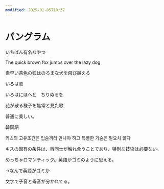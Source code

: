 ```yaml
---
modified: 2025-01-05T18:37
---
```

# パングラム

いちばん有名なやつ

The quick brown fox jumps over the lazy dog

素早い茶色の狐はのろまな犬を飛び越える

いろは歌

いろはにほへと　ちりぬるを

花が散る様子を無常と見た歌

普通に美しい。

韓国語

키스의 고유조건은 입술끼리 만나야 하고 특별한 기술은 필요치 않다

キスの固有の条件は、唇同士が触れ合うことであり、特別な技術は必要ない。

めっちゃロマンティック。英語がゴミのように思える。

→なんで英語がゴミか

文字で子音と母音が分かれてる。